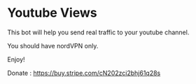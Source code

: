 # Youtube Views 
 This bot will help you send real traffic to your youtube channel. 

You should have nordVPN only.

Enjoy!

Donate : https://buy.stripe.com/cN202zci2bhj61q28s
